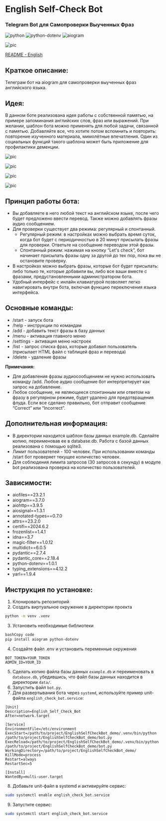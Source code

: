 # English Self-Check Bot
### Telegram Bot для Самопроверки Выученных Фраз

![python](https://img.shields.io/badge/python-3.9-blue)
![python-dotenv](https://img.shields.io/badge/python--dotenv-1.0.1-blue)
![aiogram](https://img.shields.io/badge/aiogram-3.7.0-blue)

![pic](static/for_readme/header.gif)

[README - English](README_EN.md)

## Краткое описание:

Телеграм бот на aiogram для самопроверки выученных фраз английского языка.

## Идея:

В данном боте реализована идея работы с собственной памятью, на примере запоминания английских слов, фраз или выражений. При желании, шаблон бота можно применять для любой задачи, связанной с памятью. Добавляйте все, что хотите потом вспомнить и повторить: повторение изученного материала, мимолётные впечатления. Один из социальных функций такого шаблона может быть приложение для профилактики деменции.

![pic](static/for_readme/start.gif)

![pic](static/for_readme/lets_start.gif)

![pic](static/for_readme/settings.gif)

![pic](static/for_readme/audio.gif)

## Принцип работы бота:

- Вы добавляете в него любой текст на английском языке, после чего будет предложено ввести перевод. Также можно добавлять фразы аудио сообщением.
- Для проверки существует два режима: регулярный и спонтанный.
    - Регулярный режим: в настройках можно выбрать время суток, когда бот будет с периодичностью в 20 минут присылать фразы для проверки. Ответьте на сообщение переводом этой фразы.
    - Спонтанный режим: нажимая на кнопку “Let's check”, бот начинает присылать фразы одну за другой до тех пор, пока вы не остановите проверку.
- В настройках можно выбрать фразы, которые бот будет присылать: либо только те, которые добавили вы, либо все ваши вместе с фразами, предустановленными администратором бота.
- Удобный интерфейс с инлайн клавиатурой позволяет легко навигировать внутри бота, включая функцию переключения языка интерфейса.

## Основные команды:

- /start - запуск бота
- /help - инструкции по командам
- /add - добавить текст фразы в базу данных
- /menu - активация главного меню
- /settings - активация меню настроек
- /list - запрос списка фраз, которые добавил пользователь (присылает HTML файл с таблицей фраз и перевода)
- /delete - удаление фразы

**Примечания:**

- Для добавления фразы аудиосообщением не нужно использовать команду /add. Любое аудио сообщение бот интерпретирует как запрос на добавление.
- Любое сообщение, не являющееся спонтанным или ответом на фразу в регулярном режиме, будет удалено для предотвращения флуда. Если все сделано правильно, бот отправит сообщение “Correct” или “Incorrect”.

## Дополнительная информация:

- В директории находится шаблон базы данных example.db. Сделайте копию, переименовав ее в database.db. Работа с базой данных реализована с помощью sqlite3.
- Лимит пользователей - 100 человек. При использовании команды /start бот проверяет текущее количество человек.
- Для соблюдения лимита запросов (30 запросов в секунду) в модуле bot реализована проверка на количество пользователей.

## Зависимости:

- aiofiles==23.2.1
- aiogram==3.7.0
- aiohttp==3.9.5
- aiosignal==1.3.1
- annotated-types==0.7.0
- attrs==23.2.0
- certifi==2024.6.2
- frozenlist==1.4.1
- idna==3.7
- magic-filter==1.0.12
- multidict==6.0.5
- pydantic==2.7.4
- pydantic_core==2.18.4
- python-dotenv==1.0.1
- typing_extensions==4.12.2
- yarl==1.9.4

## Инструкция по установке:

1. Клонировать репозиторий
2. Создать виртуальное окружение в директории проекта

```bash
python -m venv .venv
```

3. Установить необходимые библиотеки

```bash
bashCopy code
pip install aiogram python-dotenv
```

4. Создайте файл .env и установить переменные окружения

```visual
BOT_TOKEN=YOUR_TOKEN
ADMIN_ID=YOUR_ID
```

5. Сделать копию файла базы данных `example.db` и переименовать в `database.db`, убедившись, что файл базы данных находится в директории `data/`.
6. Запустить файл `bot.py`.
7. Для развертывания бота через `systemd`, используйте пример unit-файла `english_check_bot.service`:

```visual
[Unit]
Description=English_Self_Check_Bot
After=network.target

[Service]
EnvironmentFile=/etc/environment
ExecStart=/path/to/project/EnglishSelfCheckBot_demo/.venv/bin/python /path/to/project/EnglishSelfCheckBot_demo/bot.py
ExecReload=/path/to/project/EnglishSelfCheckBot_demo/.venv/bin/python /path/to/project/EnglishSelfCheckBot_demo/bot.py
WorkingDirectory=/path/to/project/EnglishSelfCheckBot_demo/
KillMode=process
Restart=always
RestartSec=5

[Install]
WantedBy=multi-user.target
```

8. Добавьте unit-файл в systemd и активируйте сервис:

```bash
sudo systemctl enable english_check_bot.service
```

9. Запустите сервис:

```bash
sudo systemctl start english_check_bot.service
```
